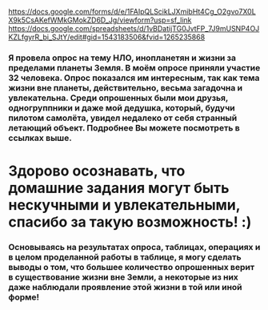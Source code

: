 https://docs.google.com/forms/d/e/1FAIpQLScikLJXmibHt4Cg_O2gvo7X0LX9k5CsAKefWMkGMokZD6D_Jg/viewform?usp=sf_link
https://docs.google.com/spreadsheets/d/1vBDatijTG0JvtFP_7J9mUSNP4OJKZLfgyrR_bi_SJtY/edit#gid=1543183506&fvid=1265235868
### Я провела опрос на тему НЛО, инопланетян и жизни за пределами планеты Земля. В моём опросе приняли участие 32 человека. Опрос показался им интересным, так как тема жизни вне планеты, действительно, весьма загадочна и увлекательна. Среди опрошенных были мои друзья, одногруппники и даже мой дедушка, который, будучи пилотом самолёта, увидел недалеко от себя странный летающий объект. Подробнее Вы можете посмотреть в ссылках выше. 
# Здорово осознавать, что домашние задания могут быть нескучными и увлекательными, спасибо за такую возможность! :)
### Основываясь на результатах опроса, таблицах, операциях и в целом проделанной работы в таблице, я могу сделать выводы о том, что большее количество опрошенных верит в существование жизни вне Земли, а некоторые из них даже наблюдали проявление этой жизни в той или иной форме! 
